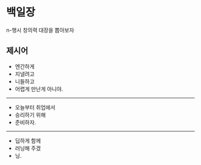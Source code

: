 # 백일장
n-행시 창의력 대장을 뽑아보자

## 제시어
- 엔간하게
- 지낼려고
- 니들하고
- 어렵게 만난게 아니야.
---
- 오늘부터 취업에서
- 승리하기 위해
- 준비하자.
---
- 딥하게 함께
- 러닝해 주겠
- 닝.
